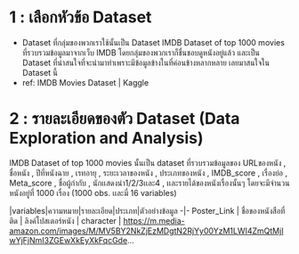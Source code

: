 # 1 : เลือกหัวข้อ Dataset 
* Dataset ที่กลุ่มของพวกเราใช้นั้นเป็น Dataset IMDB Dataset of top 1000 movies ที่รวบรวมข้อมูลมาจากเว็บ IMDB โดยกลุ่มของพวกเราก็ชื่นชอบดูหนังอยู่แล้ว และเป็น Dataset ที่น่าสนใจที่จะนำมาทำเพราะมีข้อมูลข้างในที่ค่อนข้างหลากหลาย เลยมาสนใจใน Dataset นี้
* ref: IMDB Movies Dataset | Kaggle

# 2 : รายละเอียดของตัว Dataset (Data Exploration and Analysis)
IMDB Dataset of top 1000 movies นั้นเป็น dataset ที่รวบรวมข้อมูลของ URLของหนัง , ชื่อหนัง , ปีที่หนังฉาย , เรทอายุ , ระยะเวลาของหนัง , ประเภทของหนัง , IMDB_score , เรื่องย่อ , Meta_score , ชื่อผู้กำกับ , นักเเสดงนำ1/2/3เเละ4 , เเละรายได้ของหนังเรื่องนั้นๆ โดยจะมีจำนวนหนังอยู่ที่ 1000 เรื่อง 
(1000 obs. เเละมี่ 16 variables)

|variables|ความหมาย|รายละเอียด|ประเภท|ตัวอย่างข้อมูล
-|-
Poster_Link | ชื่อของหนังสือที่ติด | ลิงค์โปสเตอร์หนัง | character | https://m.media-amazon.com/images/M/MV5BY2NkZjEzMDgtN2RjYy00YzM1LWI4ZmQtMjIwYjFjNmI3ZGEwXkEyXkFqcGde...
